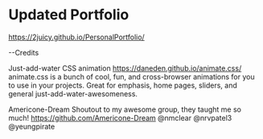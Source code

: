 # Updated Portfolio

https://2juicy.github.io/PersonalPortfolio/

--Credits

Just-add-water CSS animation
https://daneden.github.io/animate.css/
animate.css is a bunch of cool, fun, and cross-browser animations for you to use in your projects. Great for emphasis, home pages, sliders, and general just-add-water-awesomeness.

Americone-Dream
Shoutout to my awesome group, they taught me so much!
https://github.com/Americone-Dream
@nmclear
@nrvpatel3
@yeungpirate

